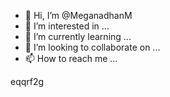 - 👋 Hi, I’m @MeganadhanM
- 👀 I’m interested in ...
- 🌱 I’m currently learning ...
- 💞️ I’m looking to collaborate on ...
- 📫 How to reach me ...



<!---
MeganadhanM/MeganadhanM is a ✨ special ✨ repository because its `README.md` (this file) appears on your GitHub profile.
You can click the Preview link to take a look at your changes.
--->

eqqrf2g
